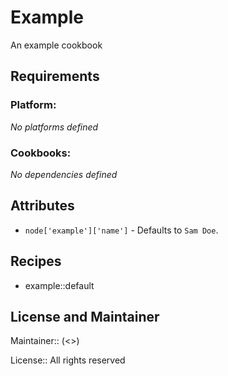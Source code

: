 # Example

An example cookbook

## Requirements

### Platform:

*No platforms defined*

### Cookbooks:

*No dependencies defined*

## Attributes

* `node['example']['name']` -  Defaults to `Sam Doe`.

## Recipes

* example::default

## License and Maintainer

Maintainer::  (<>)

License:: All rights reserved
